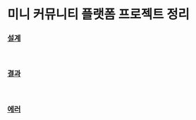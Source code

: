 # 미니 커뮤니티 플랫폼 프로젝트 정리

### [설계](/Project-Folder/Mini-Community-Platform/plan.md)

<br />

### [결과](/Project-Folder/Mini-Community-Platform/result.md)

<br />

### [에러](/Project-Folder/Mini-Community-Platform/error.md)
